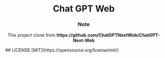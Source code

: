 <div align="center">
<h1 align="center">Chat GPT Web</h1>

### Note
<p>This project clone from <b>https://github.com/ChatGPTNextWeb/ChatGPT-Next-Web</b></p>
</div>
## LICENSE
[MIT](https://opensource.org/license/mit/)
